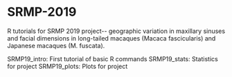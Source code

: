 # SRMP-2019
R tutorials for SRMP 2019 project-- geographic variation in maxillary sinuses and facial dimensions in long-tailed macaques (Macaca fascicularis) and Japanese macaques (M. fuscata). 

SRMP19_intro: First tutorial of basic R commands
SRMP19_stats: Statistics for project
SRMP19_plots: Plots for project
